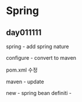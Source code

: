 # Spring

## day011111

spring - add spring nature

configure - convert to maven

pom.xml 수정

maven - update



new - spring bean definiti - 